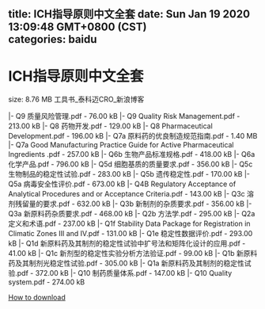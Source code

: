 
title: ICH指导原则中文全套
date: Sun Jan 19 2020 13:09:48 GMT+0800 (CST)    
categories: baidu
---

# ICH指导原则中文全套
size: 8.76 MB
 工具书_泰科迈CRO_新浪博客
 
|- Q9 质量风险管理.pdf - 76.00 kB
|- Q9 Quality Risk Management.pdf - 213.00 kB
|- Q8 药物开发.pdf - 129.00 kB
|- Q8 Pharmaceutical Development.pdf - 196.00 kB
|- Q7a 原料药的优良制造规范指南.pdf - 1.40 MB
|- Q7a Good Manufacturing Practice Guide for Active Pharmaceutical Ingredients .pdf - 257.00 kB
|- Q6b 生物产品标准规格.pdf - 418.00 kB
|- Q6a 化学产品.pdf - 796.00 kB
|- Q5d 细胞基质的质量要求.pdf - 356.00 kB
|- Q5c 生物制品的稳定性试验.pdf - 283.00 kB
|- Q5b 遗传稳定性.pdf - 170.00 kB
|- Q5a 病毒安全性评价.pdf - 673.00 kB
|- Q4B Regulatory Acceptance of Analytical Procedures and or Acceptance Criteria.pdf - 143.00 kB
|- Q3c 溶剂残留量的要求.pdf - 632.00 kB
|- Q3b 新制剂的杂质要求.pdf - 356.00 kB
|- Q3a 新原料药杂质要求.pdf - 468.00 kB
|- Q2b 方法学.pdf - 295.00 kB
|- Q2a 定义和术语.pdf - 237.00 kB
|- Q1f Stability Data Package for Registration in Climatic Zones III and IV.pdf - 131.00 kB
|- Q1e 稳定性数据评价.pdf - 293.00 kB
|- Q1d 新原料药及其制剂的稳定性试验中扩号法和矩阵化设计的应用.pdf - 41.00 kB
|- Q1c 新剂型的稳定性实验分析方法验证.pdf - 99.00 kB
|- Q1b 新原料药及其制剂光稳定性试验.pdf - 305.00 kB
|- Q1a 新原料药及其制剂的稳定性试验.pdf - 372.00 kB
|- Q10 制药质量体系.pdf - 147.00 kB
|- Q10 Quality system.pdf - 274.00 kB

[How to download](https://bpcam.bemobtrk.com/go/2ceec3aa-1ca2-46d6-b9ff-aaa5c184517c?jno=465)